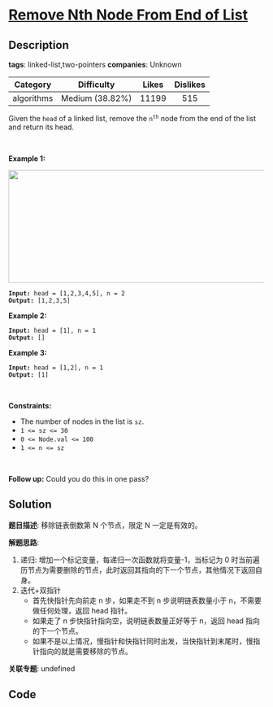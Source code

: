 # [Remove Nth Node From End of List](https://leetcode.com/problems/remove-nth-node-from-end-of-list/description/)

## Description

**tags**: linked-list,two-pointers
**companies**: Unknown

| Category | Difficulty | Likes | Dislikes |
| :------: | :--------: | :---: | :------: |
| algorithms | Medium (38.82%) | 11199 | 515 |

<p>Given the <code>head</code> of a linked list, remove the <code>n<sup>th</sup></code> node from the end of the list and return its head.</p>

<p>&nbsp;</p>
<p><strong>Example 1:</strong></p>
<img alt="" src="https://assets.leetcode.com/uploads/2020/10/03/remove_ex1.jpg" style="width: 542px; height: 222px;" />
<pre><code><strong>Input:</strong> head = [1,2,3,4,5], n = 2
<strong>Output:</strong> [1,2,3,5]</code></pre>

<p><strong>Example 2:</strong></p>

<pre><code><strong>Input:</strong> head = [1], n = 1
<strong>Output:</strong> []</code></pre>

<p><strong>Example 3:</strong></p>

<pre><code><strong>Input:</strong> head = [1,2], n = 1
<strong>Output:</strong> [1]</code></pre>

<p>&nbsp;</p>
<p><strong>Constraints:</strong></p>

<ul>
	<li>The number of nodes in the list is <code>sz</code>.</li>
	<li><code>1 &lt;= sz &lt;= 30</code></li>
	<li><code>0 &lt;= Node.val &lt;= 100</code></li>
	<li><code>1 &lt;= n &lt;= sz</code></li>
</ul>

<p>&nbsp;</p>
<p><strong>Follow up:</strong> Could you do this in one pass?</p>



## Solution

**题目描述**: 移除链表倒数第 N 个节点，限定 N 一定是有效的。

**解题思路**:

1. 递归: 增加一个标记变量，每递归一次函数就将变量-1，当标记为 0 时当前遍历节点为需要删除的节点，此时返回其指向的下一个节点，其他情况下返回自身。
2. 迭代+双指针
    - 首先快指针先向前走 n 步，如果走不到 n 步说明链表数量小于 n，不需要做任何处理，返回 head 指针。
    - 如果走了 n 步快指针指向空，说明链表数量正好等于 n，返回 head 指向的下一个节点。
    - 如果不是以上情况，慢指针和快指针同时出发，当快指针到末尾时，慢指针指向的就是需要移除的节点。

**关联专题**: undefined

## Code
